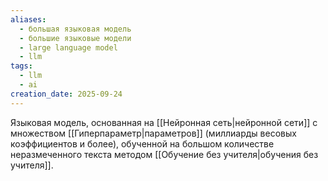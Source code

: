 ```yaml
---
aliases:
  - большая языковая модель
  - большие языковые модели
  - large language model
  - llm
tags:
  - llm
  - ai
creation_date: 2025-09-24
---
```

Языковая модель, основанная на [[Нейронная сеть|нейронной сети]] с множеством [[Гиперпараметр|параметров]] (миллиарды весовых коэффициентов и более), обученной на большом количестве неразмеченного текста методом [[Обучение без учителя|обучения без учителя]].